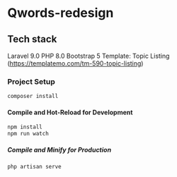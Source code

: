 # Qwords-redesign

## Tech stack
Laravel 9.0
PHP 8.0
Bootstrap 5
Template: Topic Listing (https://templatemo.com/tm-590-topic-listing)

### Project Setup

```sh
composer install
```

#### Compile and Hot-Reload for Development

```sh
npm install
npm run watch
```

##### Compile and Minify for Production

```sh
php artisan serve
```
